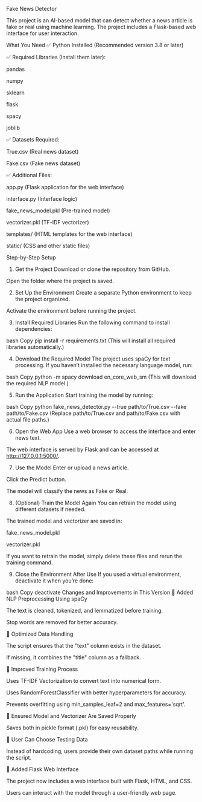 Fake News Detector

This project is an AI-based model that can detect whether a news article is fake or real using machine learning. The project includes a Flask-based web interface for user interaction.

What You Need
✅ Python Installed (Recommended version 3.8 or later)

✅ Required Libraries (Install them later):

pandas

numpy

sklearn

flask

spacy

joblib

✅ Datasets Required:

True.csv (Real news dataset)

Fake.csv (Fake news dataset)

✅ Additional Files:

app.py (Flask application for the web interface)

interface.py (Interface logic)

fake_news_model.pkl (Pre-trained model)

vectorizer.pkl (TF-IDF vectorizer)

templates/ (HTML templates for the web interface)

static/ (CSS and other static files)

Step-by-Step Setup
1. Get the Project
Download or clone the repository from GitHub.

Open the folder where the project is saved.

2. Set Up the Environment
Create a separate Python environment to keep the project organized.

Activate the environment before running the project.

3. Install Required Libraries
Run the following command to install dependencies:

bash
Copy
pip install -r requirements.txt
(This will install all required libraries automatically.)

4. Download the Required Model
The project uses spaCy for text processing. If you haven’t installed the necessary language model, run:

bash
Copy
python -m spacy download en_core_web_sm
(This will download the required NLP model.)

5. Run the Application
Start training the model by running:

bash
Copy
python fake_news_detector.py --true path/to/True.csv --fake path/to/Fake.csv
(Replace path/to/True.csv and path/to/Fake.csv with actual file paths.)

6. Open the Web App
Use a web browser to access the interface and enter news text.

The web interface is served by Flask and can be accessed at http://127.0.0.1:5000/.

7. Use the Model
Enter or upload a news article.

Click the Predict button.

The model will classify the news as Fake or Real.

8. (Optional) Train the Model Again
You can retrain the model using different datasets if needed.

The trained model and vectorizer are saved in:

fake_news_model.pkl

vectorizer.pkl

If you want to retrain the model, simply delete these files and rerun the training command.

9. Close the Environment After Use
If you used a virtual environment, deactivate it when you’re done:

bash
Copy
deactivate
Changes and Improvements in This Version
🔹 Added NLP Preprocessing Using spaCy

The text is cleaned, tokenized, and lemmatized before training.

Stop words are removed for better accuracy.

🔹 Optimized Data Handling

The script ensures that the "text" column exists in the dataset.

If missing, it combines the "title" column as a fallback.

🔹 Improved Training Process

Uses TF-IDF Vectorization to convert text into numerical form.

Uses RandomForestClassifier with better hyperparameters for accuracy.

Prevents overfitting using min_samples_leaf=2 and max_features='sqrt'.

🔹 Ensured Model and Vectorizer Are Saved Properly

Saves both in pickle format (.pkl) for easy reusability.

🔹 User Can Choose Testing Data

Instead of hardcoding, users provide their own dataset paths while running the script.

🔹 Added Flask Web Interface

The project now includes a web interface built with Flask, HTML, and CSS.

Users can interact with the model through a user-friendly web page.
